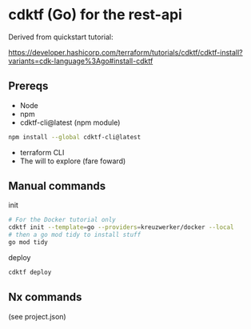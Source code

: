 # cdktf (Go) for the rest-api

Derived from quickstart tutorial:

https://developer.hashicorp.com/terraform/tutorials/cdktf/cdktf-install?variants=cdk-language%3Ago#install-cdktf

## Prereqs

- Node
- npm
- cdktf-cli@latest (npm module)

```sh
npm install --global cdktf-cli@latest
```

- terraform CLI
- The will to explore (fare foward)

## Manual commands

init

```sh
# For the Docker tutorial only
cdktf init --template=go --providers=kreuzwerker/docker --local
# then a go mod tidy to install stuff
go mod tidy
```

deploy

```sh
cdktf deploy
```

## Nx commands

(see project.json)
